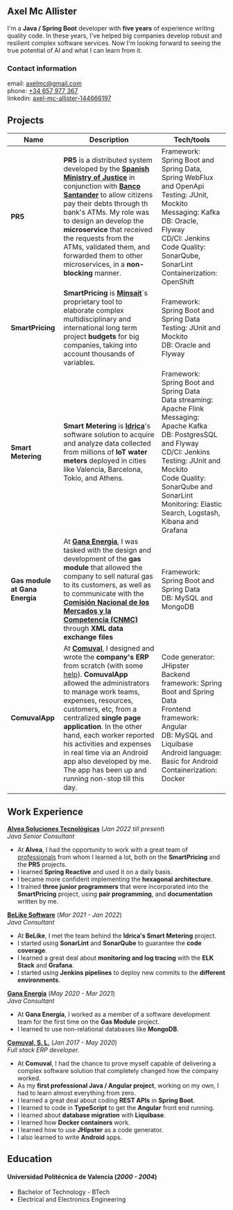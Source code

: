 ## Axel Mc Allister

I'm a **Java / Spring Boot** developer with **five years** of experience writing quality code. In these years, I've helped big companies develop robust and resilient complex software services. Now I'm looking forward to seeing the true potential of AI and what I can learn from it.

### Contact information
email: [axelmc@gmail.com](mailto:axelmc@gmail.com)  
phone: [+34 657 977 367](tel:+34657977367)  
linkedin: [axel-mc-allister-144666197](https://www.linkedin.com/in/axel-mc-allister-144666197/)

## Projects

| Name                           | Description                                                                                                                                                                                                                                                                                                                                                                                                                                                                                        | Tech/tools                                                                                                                                                                                                                                                                                  |
|--------------------------------|----------------------------------------------------------------------------------------------------------------------------------------------------------------------------------------------------------------------------------------------------------------------------------------------------------------------------------------------------------------------------------------------------------------------------------------------------------------------------------------------------|---------------------------------------------------------------------------------------------------------------------------------------------------------------------------------------------------------------------------------------------------------------------------------------------|
| **PR5**                        | **PR5** is a distributed system developed by the [**Spanish Ministry of Justice**](https://www.mjusticia.gob.es/en) in conjunction with [**Banco Santander**](https://www.bancosantander.es/) to allow citizens pay their debts through th bank's ATMs. My role was to design an develop the **microservice** that received the requests from the ATMs, validated them, and forwarded them to other microservices, in a **non-blocking** manner.                                                     | Framework: Spring Boot and Spring Data, Spring WebFlux and OpenApi<br/>Testing: JUnit, Mockito<br/>Messaging: Kafka<br/>DB: Oracle, Flyway<br/>CD/CI: Jenkins<br/>Code Quality: SonarQube, SonarLint<br/>Containerization: OpenShift                                                        |
| **SmartPricing**               | **SmartPricing** is [**Minsait**](https://www.minsait.com/en)`s proprietary tool to elaborate complex multidisciplinary and international long term project **budgets** for big companies, taking into account thousands of variables.                                                                                                                                                                                                                                                             | Framework: Spring Boot and Spring Data<br/>Testing: JUnit and Mockito<br/>DB: Oracle and Flyway<br/>                                                                                                                                                                                        |
| **Smart Metering**             | **Smart Metering** is [**Idrica**](https://www.idrica.com/)'s software solution to acquire and analyze data collected from millions of **IoT water meters** deployed in cities like Valencia, Barcelona, Tokio, and Athens.                                                                                                                                                                                                                                                                        | Framework: Spring Boot and Spring Data<br/>Data streaming: Apache Flink<br/>Messaging: Apache Kafka<br/>DB: PostgresSQL and Flyway<br/>CD/CI: Jenkins<br/>Testing: JUnit and Mockito<br/>Code Quality: SonarQube and SonarLint<br/>Monitoring: Elastic Search, Logstash, Kibana and Grafana |
| **Gas module at Gana Energía** | At [**Gana Energía**](https://ganaenergia.com/), I was tasked with the design and development of the **gas module** that allowed the company to sell natural gas to its customers, as well as to communicate with the [**Comisión Nacional de los Mercados y la Competencia (CNMC)**](https://www.cnmc.es/)  through **XML data exchange files**                                                                                                                                                   | Framework: Spring Boot and Spring Data<br/>DB: MySQL and MongoDB                                                                                                                                                                                                                            |
| **ComuvalApp**                 | At [**Comuval**](https://comuval.com/), I designed and wrote the **company's ERP** from scratch (with some [help](## "Thanks Juanma for leading my way!")). **ComuvalApp** allowed the administrators to manage work teams, expenses, resources, customers, etc, from a centralized **single page application**. In the other hand, each worker reported his activities and expenses in real time via an Android app also developed by me. The app has been up and running non-stop till this day. | Code generator: JHipster<br/>Backend framework: Spring Boot and Spring Data<br/>Frontend framework: Angular <br/>DB: MySQL and Liquibase<br/>Android language: Basic for Android<br/>Containerization: Docker                                                                               |

## Work Experience

[**Alvea Soluciones Tecnológicas**](https://alvea.es/) (_Jan 2022 till present_)  
_Java Senior Consultant_

- At **Alvea**, I had the opportunity to work with a great team of [professionals](## "Thanks Guille for your invaluable help and your infinite patience :)") from whom I learned a lot, both on the **SmartPricing** and the **PR5** projects.
- I learned **Spring Reactive** and used it on a daily basis.
- I became more confident implementing the **hexagonal architecture**.
- I trained **three junior programmers** that were incorporated into the **SmartPricing** project, using **pair programming**, and **documentation** written by me.


[**BeLike Software**](https://www.belikesoftware.com/) (_Mar 2021 - Jan 2022_)  
_Java Consultant_

- At **BeLike**, I met the team behind the **Idrica's Smart Metering** project.
- I started using **SonarLint** and **SonarQube** to guarantee the **code coverage**.
- I learned a great deal about **monitoring and log tracing** with the **ELK Stack** and **Grafana**.
- I started using **Jenkins pipelines** to deploy new commits to the **different environments**.

[**Gana Energía**](https://ganaenergia.com/) (_May 2020 - Mar 2021_)  
_Java Consultant_

- At **Gana Energía**, I worked as a member of a software development team for the first time on the **Gas Module** project.
- I learned to use non-relational databases like **MongoDB**.

[**Comuval, S. L.**](https://comuval.com/) (_Jan 2017 - May 2020_)  
_Full stack ERP developer._

- At **Comuval**, I had the chance to prove myself capable of delivering a complex software solution that completely changed how the company worked.
- As my **first professional Java / Angular project**, working on my own, I had to learn almost everything from zero.
- I learned a great deal about coding **REST APIs** in **Spring Boot**.
- I learned to code in **TypeScript** to get the **Angular** front end running.
- I learned about **database migration** with **Liquibase**.
- I learned how **Docker containers** work.
- I learned how to use **JHipster** as a code generator.
- I also learned to write **Android** apps.

## Education

#### Universidad Politécnica de Valencia (_2000 - 2004_)
- Bachelor of Technology - BTech
- Electrical and Electronics Engineering
